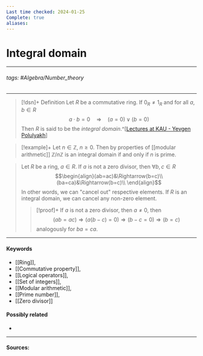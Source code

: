 ```yaml
---
Last time checked: 2024-01-25
Complete: true
aliases:
---
```

# Integral domain
***
###### tags: #Algebra/Number_theory 
***
>[!dsn]+ Definition
>Let $R$ be a commutative ring. If $0_{R}\ne1_{R}$ and for all $a,b\in R$
>$$a\cdot b=0\quad \Rightarrow \quad (a=0)\lor (b=0)$$
>Then $R$ is said to be the *integral domain*.^[[Lectures at KAU - Yevgen Polulyakh](https://drive.google.com/drive/folders/1OBF4iFXhiyJQ2lVaDTRnDEnyDf6hImIg)] 

>[!example]+ 
>Let $n\in\mathbb{Z}$, $n\ge 0$. Then by properties of [[modular arithmetic]] $\mathbb{Z}/n\mathbb{Z}$ is an integral domain if and only if $n$ is prime.

>Let $R$ be a ring, $a\in R$. If $a$ is not a zero divisor, then $\forall b,c\in R$
>$$\begin{align}(ab=ac)&\Rightarrow(b=c)\\(ba=ca)&\Rightarrow(b=c)\\  \end{align}$$
>In other words, we can "cancel out" respective elements. 
>If $R$ is an integral domain, we can cancel any non-zero element.
>>[!proof]+
>>If $a$ is not a zero divisor, then $a\ne0$, then
>>$$(ab=ac)\Rightarrow (a(b-c)=0)\Rightarrow (b-c=0)\Rightarrow (b=c)$$
>>analogously for $ba=ca$.

***
#### Keywords
- [[Ring]],
- [[Commutative property]],
- [[Logical operators]],
- [[Set of integers]],
- [[Modular arithmetic]],
- [[Prime number]],
- [[Zero divisor]]
#### Possibly related
- 
***
#### Sources:
